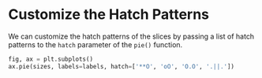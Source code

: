 # Customize the Hatch Patterns

We can customize the hatch patterns of the slices by passing a list of hatch patterns to the `hatch` parameter of the `pie()` function.

```python
fig, ax = plt.subplots()
ax.pie(sizes, labels=labels, hatch=['**O', 'oO', 'O.O', '.||.'])
```
